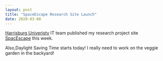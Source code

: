 ```yaml
---
layout: post
title: "SpaceEscape Research Site Launch"
date: 2020-03-08
---
```


[Harrisburg Univeristy](https://harrisburgu.edu/) IT team published my research project site [SpacEscape](https://harrisburgu.edu/spacescape/) this week.

Also,Daylight Saving Time starts today! I really need to work on the veggie garden in the backyard!


